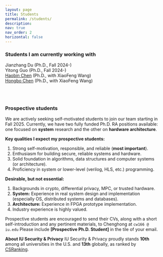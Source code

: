 ```yaml
---
layout: page
title: Students
permalink: /students/
description: 
nav: true
nav_order: 2
horizontal: false
---
```


### Students I am currently working with
Jianzhang Du (Ph.D., Fall 2024-)\
Yitong Guo (Ph.D., Fall 2024-)\
[Haobin Chen](https://hiroki-chen.github.io/) (Ph.D., with XiaoFeng Wang)\
[Hongbo Chen](https://hc50.pages.iu.edu/) (Ph.D., with XiaoFeng Wang)

<br />
<br />

### Prospective students 
We are actively seeking self-motivated students to join our team starting in Fall 2025. Currently, we have two fully funded Ph.D. RA positions available: one focused on **system** research and the other on **hardware architecture**.

**Key qualities I expect my prospective students:**

1. Strong self-motivation, responsible, and reliable (**most important**).
2. Enthusiasm for building secure, reliable systems and hardware.
3. Solid foundation in algorithms, data structures and computer systems (or architecture).
4. Proficiency in system or lower-level (verilog, HLS, etc.) programming.

**Desirable, but not essential:**

1. Backgrounds in crypto, differential privacy, MPC, or trusted hardware. 
2. **System:** Experience in real system design and implementation (especially OS, distributed systems and databases).
3. **Architecture:** Experience in FPGA prototype implementation.
4. Industry experience is highly valued.

Prospective students are encouraged to send their CVs, along with a short self-introduction and any pertinent materials, to Chenghong at `cw166 @ iu.edu` Please include **[Prospective Ph.D. Student]** in the tile of your email.

**About IU Security & Privacy**
IU Security & Privacy proudly stands **10th** among all universities in the U.S. and **13th** globally, as ranked by [CSRanking](https://csrankings.org/#/index?sec&us).


